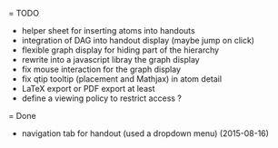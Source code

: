 = TODO
* helper sheet for inserting atoms into handouts
* integration of DAG into handout display (maybe jump on click)
* flexible graph display for hiding part of the hierarchy
* rewrite into a javascript libray the graph display
* fix mouse interaction for the graph display
* fix qtip tooltip (placement and Mathjax) in atom detail
* LaTeX export or PDF export at least
* define a viewing policy to restrict access ?

= Done
* navigation tab for handout (used a dropdown menu) (2015-08-16)
